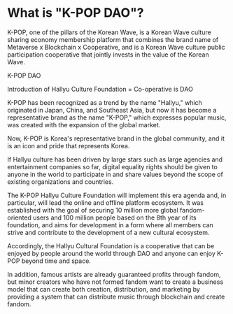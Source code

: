 # What is "K-POP DAO"?

&#x20;K-POP, one of the pillars of the Korean Wave, is a Korean Wave culture sharing economy membership platform that combines the brand name of Metaverse x Blockchain x Cooperative, and is a Korean Wave culture public participation cooperative that jointly invests in the value of the Korean Wave.

&#x20;

K-POP DAO

Introduction of Hallyu Culture Foundation = Co-operative is DAO

&#x20;

&#x20;K-POP has been recognized as a trend by the name "Hallyu," which originated in Japan, China, and Southeast Asia, but now it has become a representative brand as the name "K-POP," which expresses popular music, was created with the expansion of the global market.

&#x20;Now, K-POP is Korea's representative brand in the global community, and it is an icon and pride that represents Korea.

&#x20;If Hallyu culture has been driven by large stars such as large agencies and entertainment companies so far, digital equality rights should be given to anyone in the world to participate in and share values beyond the scope of existing organizations and countries.

&#x20;The K-POP Hallyu Culture Foundation will implement this era agenda and, in particular, will lead the online and offline platform ecosystem. It was established with the goal of securing 10 million more global fandom-oriented users and 100 million people based on the 8th year of its foundation, and aims for development in a form where all members can strive and contribute to the development of a new cultural ecosystem.&#x20;

&#x20;Accordingly, the Hallyu Cultural Foundation is a cooperative that can be enjoyed by people around the world through DAO and anyone can enjoy K-POP beyond time and space.

&#x20;In addition, famous artists are already guaranteed profits through fandom, but minor creators who have not formed fandom want to create a business model that can create both creation, distribution, and marketing by providing a system that can distribute music through blockchain and create fandom.
